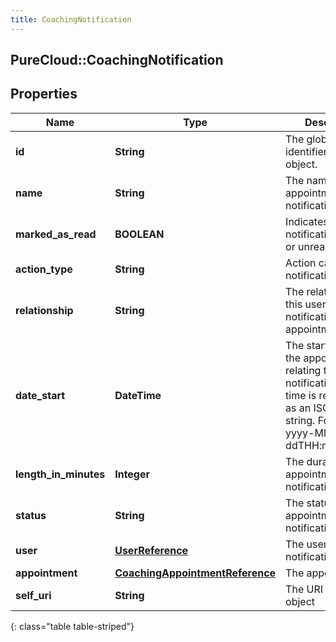 ```yaml
---
title: CoachingNotification
---
```

## PureCloud::CoachingNotification

## Properties

|Name | Type | Description | Notes|
|------------ | ------------- | ------------- | -------------|
| **id** | **String** | The globally unique identifier for the object. | [optional] |
| **name** | **String** | The name of the appointment for this notification. | [optional] |
| **marked_as_read** | **BOOLEAN** | Indicates if notification is read or unread | [optional] |
| **action_type** | **String** | Action causing the notification. | [optional] |
| **relationship** | **String** | The relationship of this user to this notification&#39;s appointment | [optional] |
| **date_start** | **DateTime** | The start time of the appointment relating to this notification. Date time is represented as an ISO-8601 string. For example: yyyy-MM-ddTHH:mm:ss.SSSZ | [optional] |
| **length_in_minutes** | **Integer** | The duration of the appointment on this notification | [optional] |
| **status** | **String** | The status of the appointment for this notification | [optional] |
| **user** | [**UserReference**](UserReference.html) | The user of this notification | [optional] |
| **appointment** | [**CoachingAppointmentReference**](CoachingAppointmentReference.html) | The appointment | [optional] |
| **self_uri** | **String** | The URI for this object | [optional] |
{: class="table table-striped"}


